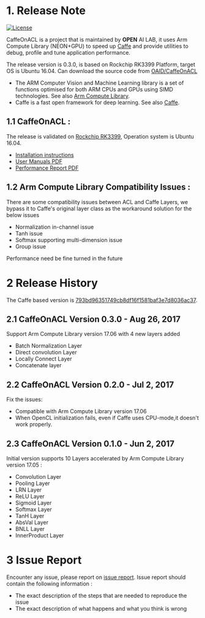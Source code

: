 # 1. Release Note
[![License](https://img.shields.io/badge/license-BSD-blue.svg)](LICENSE)

CaffeOnACL is a project that is maintained by **OPEN** AI LAB, it uses Arm Compute Library (NEON+GPU) to speed up [Caffe](http://caffe.berkeleyvision.org/) and provide utilities to debug, profile and tune application performance. 

The release version is 0.3.0, is based on Rockchip RK3399 Platform, target OS is Ubuntu 16.04. Can download the source code from [OAID/CaffeOnACL](https://github.com/OAID/CaffeOnACL)

* The ARM Computer Vision and Machine Learning library is a set of functions optimised for both ARM CPUs and GPUs using SIMD technologies. See also [Arm Compute Library](https://github.com/ARM-software/ComputeLibrary).
* Caffe is a fast open framework for deep learning. See also [Caffe](https://github.com/BVLC/caffe).

## 1.1 CaffeOnACL  :
The release is validated on [Rockchip RK3399](http://www.rock-chips.com/plus/3399.html), Operation system is Ubuntu 16.04.

* [Installation instructions](https://github.com/OAID/CaffeOnACL/blob/master/acl_openailab/installation.md)
* [User Manuals PDF](https://github.com/OAID/CaffeOnACL/blob/master/acl_openailab/user_manual.pdf)
* [Performance Report PDF](https://github.com/OAID/CaffeOnACL/blob/master/acl_openailab/performance_report.pdf)

## 1.2 Arm Compute Library Compatibility Issues :
There are some compatibility issues between ACL and Caffe Layers, we bypass it to Caffe's original layer class as the workaround solution for the below issues

* Normalization in-channel issue
* Tanh issue
* Softmax supporting multi-dimension issue
* Group issue

Performance need be fine turned in the future

# 2 Release History
The Caffe based version is [793bd96351749cb8df16f1581baf3e7d8036ac37](https://github.com/BVLC/caffe/tree/793bd96351749cb8df16f1581baf3e7d8036ac37).

## 2.1 CaffeOnACL Version 0.3.0 - Aug 26, 2017
Support Arm Compute Library version 17.06 with 4 new layers added

* Batch Normalization Layer
* Direct convolution Layer
* Locally Connect Layer
* Concatenate layer


## 2.2 CaffeOnACL Version 0.2.0 - Jul 2, 2017

Fix the issues:

* Compatible with Arm Compute Library version 17.06
* When OpenCL initialization fails, even if Caffe uses CPU-mode,it doesn't work properly.

## 2.3 CaffeOnACL Version 0.1.0 - Jun 2, 2017 
   
  Initial version supports 10 Layers accelerated by Arm Compute Library version 17.05 : 

* Convolution Layer
* Pooling Layer
* LRN Layer
* ReLU Layer
* Sigmoid Layer
* Softmax Layer
* TanH Layer
* AbsVal Layer
* BNLL Layer
* InnerProduct Layer

# 3 Issue Report
Encounter any issue, please report on [issue report](https://github.com/OAID/CaffeOnACL/issues). Issue report should contain the following information :

*  The exact description of the steps that are needed to reproduce the issue 
* The exact description of what happens and what you think is wrong 
